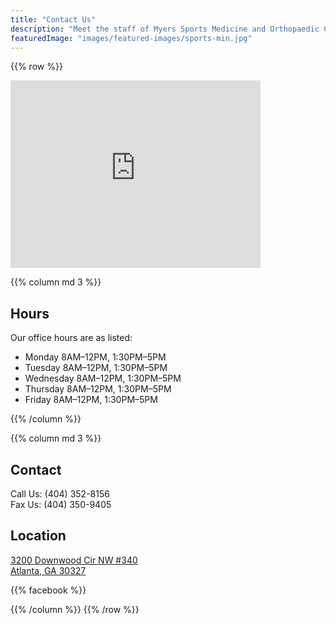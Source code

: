 ```yaml
---
title: "Contact Us"
description: "Meet the staff of Myers Sports Medicine and Orthopaedic Center"
featuredImage: "images/featured-images/sports-min.jpg"
---
```

{{% row %}}
<div class="col-md-6 text-center">
    <iframe src="https://www.google.com/maps/embed?pb=!1m14!1m8!1m3!1d53021.72767860569!2d-84.426249!3d33.841773!3m2!1i1024!2i768!4f13.1!3m3!1m2!1s0x0%3A0xe5256a3d13aaa6d4!2sMyers+Sports+Medicine!5e0!3m2!1sen!2sus!4v1518497508100" width="400" height="300" frameborder="0" style="border:0" allowfullscreen></iframe>      
</div>

{{% column md 3 %}}
## Hours

Our office hours are as listed:

<ul class="flush-ul">
    <li class="flush-li">Monday 8AM–12PM, 1:30PM–5PM</li>
    <li class="flush-li">Tuesday 8AM–12PM, 1:30PM–5PM</li>
    <li class="flush-li">Wednesday 8AM–12PM, 1:30PM–5PM</li>
    <li class="flush-li">Thursday 8AM–12PM, 1:30PM–5PM</li>
    <li class="flush-li">Friday 8AM–12PM, 1:30PM–5PM</li>
</ul>
{{% /column %}}

{{% column md 3 %}}
## Contact 

Call Us: (404) 352-8156  
Fax Us: (404) 350-9405  

## Location

[3200 Downwood Cir NW #340  
Atlanta, GA 30327](https://goo.gl/maps/twBriga4J2y)

{{% facebook %}}

{{% /column %}}
{{% /row %}}
